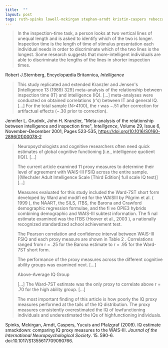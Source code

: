 ```yaml
---
title:  ""
layout: post
tags: ruth-spinks lowell-mckirgan stephan-arndt kristin-caspers rebecca-yucuis christopher-pfalzgraf robert-j-sternberg jennifer-grudnik john-kranzler
---
```



> In the inspection-time task, a person looks at two vertical lines of unequal length and is asked to identify which of the two is longer. Inspection time is the length of time of stimulus presentation each individual needs in order to discriminate which of the two lines is the longest. Some research suggests that more-intelligent individuals are able to discriminate the lengths of the lines in shorter inspection times.

Robert J.Sternberg, Encyclopædia Britannica, _Intelligence_

> This study replicated and extended Kranzler and Jensen's [Intelligence 13 (1989) 329] meta-analysis of the relationship between inspection time (IT) and intelligence (IQ). [...] meta-analyses were conducted on obtained correlations (r's) between IT and general IQ. [...] For the total sample (N>4100), the r was −.51 after correction for artifactual effects (−.30 prior to correction).

Jennifer L. Grudnik, John H. Kranzler, "Meta-analysis of the relationship between intelligence and inspection time", _Intelligence_, Volume 29, Issue 6, November–December 2001, Pages 523-535,  https://doi.org/10.1016/S0160-2896(01)00078-2

> Neuropsychologists and cognitive researchers often need
> quick estimates of global cognitive functioning [i.e., intelligence
> quotient (IQ)]. [...]
> 
> The current article examined 11 proxy measures to determine
> their level of agreement with WAIS-III FSIQ across the
> entire sample. [(Wechsler Adult
> Intelligence Scale [Third Edition] full scale IQ test)] [...]
> 
> Measures evaluated for this study included the Ward-7ST
> short form developed by Ward and modifi ed for the WAISIII
> by Pilgrim et al. ( 1999 ), the NAART, the SILS, ITBS, the
> Barona and Crawford demographic regression formulae,
> and the fi ve OPIE3 hybrids combining demographic and
> WAIS-III subtest information. The fi nal estimate examined
> was the ITBS (Hoover et al., 2003 ), a nationally recognized
> standardized school achievement test.
> 
> The Pearson correlation and confidence interval between
> WAIS-III FSIQ and each proxy measure are shown in
>  Table 2 . Correlations ranged from r = .25 for the Barona
> estimate to r = .95 for the Ward-7ST short form.
> 
> The performance of the proxy measures across the different
> cognitive ability groups was examined next. [...]
> 
> Above-Average IQ Group
> 
> [...] The Ward-7ST estimate
> was the only proxy to correlate above r = .70 for the high ability
> group. [...]
> 
> 
>  The most important finding of this article is how poorly the IQ
> proxy measures performed at the tails of the IQ distribution.
> The proxy measures consistently overestimated the IQ of lowfunctioning
> individuals and underestimated the IQs of highfunctioning
> individuals.

Spinks, Mckirgan, Arndt, Caspers, Yucuis and Pfalzgraf (2009). IQ estimate smackdown: comparing IQ proxy measures to the WAIS-III. _Journal of the International Neuropsychological Society_. 15. 590-6. doi:10.1017/S1355617709090766.